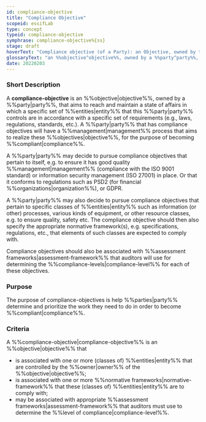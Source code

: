 ```yaml
---
id: compliance-objective
title: "Compliance Objective"
scopeid: essifLab
type: concept
typeid: compliance-objective
symphrase: compliance-objective%{ss}
stage: draft
hoverText: "Compliance objective (of a Party): an Objective, owned by that Party, that aims to reach and maintain a state of affairs in which a specific set of Entities that this Party controls are in accordance with a specific set of requirements (e.g., laws, regulations, standards, etc.)."
glossaryText: "an %%objective^objective%%, owned by a %%party^party%%, that aims to reach and maintain a state of affairs in which a specific set of %%entities^entity%% that this %%party^party%% controls are in accordance with a specific set of requirements (e.g., laws, regulations, standards, etc.)."
date: 20220203
---
```


### Short Description
A **compliance-objective** is an %%objective|objective%%, owned by a %%party|party%%, that aims to reach and maintain a state of affairs in which a specific set of %%entities|entity%% that this %%party|party%% controls are in accordance with a specific set of requirements (e.g., laws, regulations, standards, etc.). A %%party|party%% that has compliance objectives will have a %%management|management%% process that aims to realize these %%objectives|objective%%, for the purpose of becoming %%compliant|compliance%%.

A %%party|party%% may decide to pursue compliance objectives that pertain to itself, e.g. to ensure it has good quality %%management|management%% (compliance with the ISO 9001 standard) or information security management (ISO 27001) in place. Or that it conforms to regulations such as PSD2 (for financial %%organizations|organization%%), or GDPR.

A %%party|party%% may also decide to pursue compliance objectives that pertain to specific classes of %%entities|entity%% such as information (or other) processes, various kinds of equipment, or other resource classes, e.g. to ensure quality, safety etc. The compliance objective should then also specify the appropriate normative framework(s), e.g. specifications, regulations, etc., that elements of such classes are expected to comply with.

Compliance objectives should also be associated with %%assessment frameworks|assessment-framework%% that auditors will use for determining the %%compliance-levels|compliance-level%% for each of these objectives.

### Purpose
The purpose of compliance-objectives is help %%parties|party%% determine and prioritize the work they need to do in order to become %%compliant|compliance%%.

### Criteria
A %%compliance-objective|compliance-objective%% is an %%objective|objective%% that
- is associated with one or more (classes of) %%entities|entity%% that are controlled by the %%owner|owner%% of the %%objective|objective%%;
- is associated with one or more %%normative frameworks|normative-framework%% that these (classes of) %%entities|entity%% are to comply with;
- may be associated with appropriate %%assessment frameworks|assessment-framework%% that auditors must use to determine the %%level of compliance|compliance-level%%.
